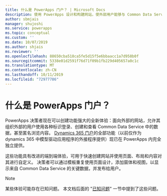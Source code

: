 ```yaml
---
title: 什么是 PowerApps 门户？ | Microsoft Docs
description: 使用 PowerApps 设计和构建网站，使外部用户能够与 Common Data Service 中存储的数据进行交互。
author: sbmjais
manager: shujoshi
ms.service: powerapps
ms.topic: conceptual
ms.custom: ''
ms.date: 10/07/2019
ms.author: shjais
ms.reviewer: ''
ms.openlocfilehash: 88650cba518ca5fe5d15f5e6bbaacc1a7d958b0f
ms.sourcegitcommit: 5338e01d2591f76d71f09b1fb229d405657a0c1c
ms.translationtype: MT
ms.contentlocale: zh-CN
ms.lasthandoff: 10/11/2019
ms.locfileid: "72977786"
---
```

# <a name="what-is-powerapps-portals"></a>什么是 PowerApps 门户？

PowerApps 决策者现在可以创建功能强大的全新体验：面向外部的网站，允许其组织外部的用户使用各种标识登录、创建和查看 Common Data Service 中的数据，甚至匿名浏览内容。 [Dynamics 365 门户](https://docs.microsoft.com/en-us/dynamics365/customer-engagement/portals/administer-manage-portal-dynamics-365)的全部功能（以前仅作为 dynamics 365 中模型驱动应用程序的外接程序提供）现已在 PowerApps 内完全独立提供。  

这些功能具有改进的端到端体验，可用于快速创建网站并使用页面、布局和内容对其进行自定义。 决策者可以通过模板重复使用页面设计，添加窗体和视图，以显示来自 Common Data Service 的关键数据，并发布给用户。

> [!NOTE]
> 某些体验可能存在已知问题。 本文档后面的 "[已知问题](known-issues.md)" 一节中提到了这些问题。  


 


